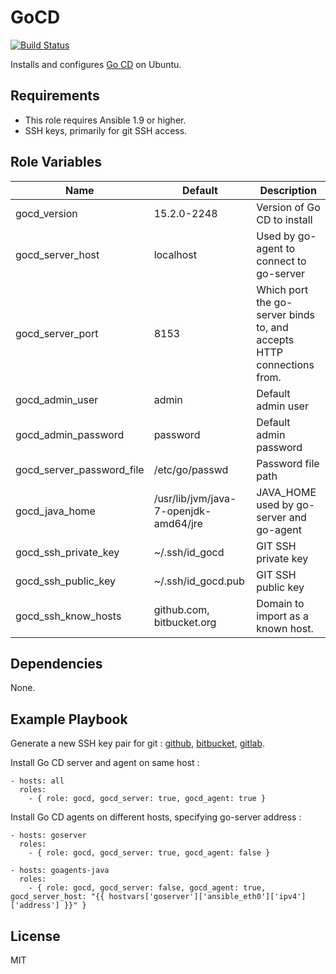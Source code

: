 # GoCD
[![Build Status](https://travis-ci.org/snicaise/gocd.svg?branch=master)](https://travis-ci.org/snicaise/gocd)

Installs and configures [Go CD](http://www.go.cd) on Ubuntu.

## Requirements
- This role requires Ansible 1.9 or higher.
- SSH keys, primarily for git SSH access.

## Role Variables

Name                      | Default                               | Description
------------------------- | ------------------------------------- | ----------------------------------------------------------------------
gocd_version              | 15.2.0-2248                           | Version of Go CD to install
gocd_server_host          | localhost                             | Used by go-agent to connect to go-server
gocd_server_port          | 8153                                  | Which port the go-server binds to, and accepts HTTP connections from.
gocd_admin_user           | admin                                 | Default admin user
gocd_admin_password       | password                              | Default admin password
gocd_server_password_file | /etc/go/passwd                        | Password file path
gocd_java_home            | /usr/lib/jvm/java-7-openjdk-amd64/jre | JAVA_HOME used by go-server and go-agent
gocd_ssh_private_key      | ~/.ssh/id_gocd                        | GIT SSH private key
gocd_ssh_public_key       | ~/.ssh/id_gocd.pub                    | GIT SSH public key
gocd_ssh_know_hosts       | github.com, bitbucket.org             | Domain to import as a known host.

## Dependencies
None.

## Example Playbook
Generate a new SSH key pair for git : [github](https://help.github.com/articles/generating-ssh-keys/), [bitbucket](https://confluence.atlassian.com/bitbucket/set-up-ssh-for-git-728138079.html), [gitlab](http://doc.gitlab.com/ce/ssh/README.html).

Install Go CD server and agent on same host :

```
- hosts: all
  roles:
    - { role: gocd, gocd_server: true, gocd_agent: true }
```

Install Go CD agents on different hosts, specifying go-server address :

```
- hosts: goserver
  roles:
    - { role: gocd, gocd_server: true, gocd_agent: false }

- hosts: goagents-java
  roles:
    - { role: gocd, gocd_server: false, gocd_agent: true, gocd_server_host: "{{ hostvars['goserver']['ansible_eth0']['ipv4']['address'] }}" }
```

## License
MIT
